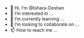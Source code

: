 - 👋 Hi, I’m @Ishara-Deshan
- 👀 I’m interested in ...
- 🌱 I’m currently learning ...
- 💞️ I’m looking to collaborate on ...
- 📫 How to reach me ...

<!---
Ishara-Deshan/Ishara-Deshan is a ✨ special ✨ repository because its `README.md` (this file) appears on your GitHub profile.
You can click the Preview link to take a look at your changes.
--->
